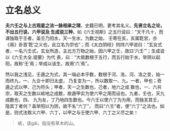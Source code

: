 立名总义
===================================================================================
**夫六壬之与上古观星之法一脉相承之理**，史籍已明，更考其名义。**先贤立名之论，不出五行说、六甲说及
生成说三种**。如《六壬视斯》之五行说曰：“天干凡十，而课独取于壬者，盖壬乃阳水，天一生水，为数之始，
壬寄在亥，亥属亁宫，亦《易》卦首‘亁’之义也，此立名为宗也”；而《太白阴经》则持六甲说曰：“玄女式
者，一名六壬式，玄女所造，主北方万物之始，因六甲之壬，故曰‘六壬’”；生成说以《六壬大全.提要》为代
表，曰：“大抵数根于五行，而五行始于水，举阴以起阳，故称‘壬’焉；举成以该生，故用‘六’焉”。

然以我之浅见，壬遁之为式，其一端必本乎数，数根于河、洛，河、洛之变，始一而终九，一、九合十即归太虚，
乃复变为一，所以数取一、九。一者，甲也；奇遁之式以甲、己为符头；甲者，天一之生数也，己者，地六之成
数也，一、六共宗，取天之生数以峐地之成数，故遁甲实为使六甲之用而设也。九者，壬也，天九成数也，四、
九为友，丁乃地四生数也。今六壬以使六丁为为用，而独言其壬，隐其丁者何？盖举阳以为阴，故不名“六丁”，
而曰“六壬”者，使“六丁”之法也。如是，则式法取义六甲、六丁，以甲之与壬使六甲、六丁之义尽之矣！

> 峐，读gāi，指没有草木的山。